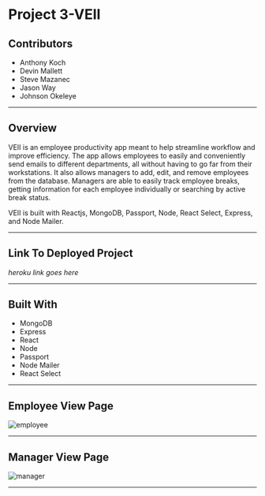 # Project 3-VEII

## Contributors 
- Anthony Koch
- Devin Mallett 
- Steve Mazanec 
- Jason Way 
- Johnson Okeleye
___________________________________________________________________________________________________________________________________________
## Overview

VEII is an employee productivity app meant to help streamline workflow and improve efficiency. The app allows employees to easily and conveniently send emails to different departments, all without having to go far from their workstations. It also allows managers to add, edit, and remove employees from the database. Managers are able to easily track employee breaks, getting information for each employee individually or searching by active break status. 

VEII is built with Reactjs, MongoDB, Passport, Node, React Select, Express, and Node Mailer.
___________________________________________________________________________________________________________________________________________
## Link To Deployed Project 
*heroku link goes here*
___________________________________________________________________________________________________________________________________________


## Built With 
- MongoDB  
- Express  
- React
- Node
- Passport
- Node Mailer
- React Select
_________________________________________________________________________________________________________________________________________
## Employee View Page 
![employee](https://user-images.githubusercontent.com/37215284/46639753-1d986800-cb36-11e8-880d-5031aa1f4c37.png)
________________________________________________________________________________________________________________________________________

## Manager View Page
![manager](https://user-images.githubusercontent.com/37215284/46639807-7831c400-cb36-11e8-83cf-debdbc45b247.png)
___________________________________________________________________________________________________________________________________________


